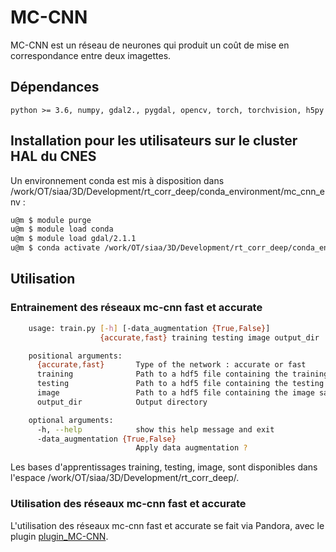 # MC-CNN

MC-CNN est un réseau de neurones qui produit un coût de mise en correspondance entre deux imagettes.

## Dépendances

    python >= 3.6, numpy, gdal2., pygdal, opencv, torch, torchvision, h5py

## Installation pour les utilisateurs sur le cluster HAL du CNES

Un environnement conda est mis à disposition dans /work/OT/siaa/3D/Development/rt_corr_deep/conda_environment/mc_cnn_env :

```sh
u@m $ module purge
u@m $ module load conda
u@m $ module load gdal/2.1.1
u@m $ conda activate /work/OT/siaa/3D/Development/rt_corr_deep/conda_environment/mc_cnn_env
```

## Utilisation

### Entrainement des réseaux mc-cnn fast et accurate

```bash
    usage: train.py [-h] [-data_augmentation {True,False}]
                    {accurate,fast} training testing image output_dir

    positional arguments:
      {accurate,fast}       Type of the network : accurate or fast
      training              Path to a hdf5 file containing the training sample
      testing               Path to a hdf5 file containing the testing sample
      image                 Path to a hdf5 file containing the image sample
      output_dir            Output directory

    optional arguments:
      -h, --help            show this help message and exit
      -data_augmentation {True,False}
                            Apply data augmentation ?
```

Les bases d'apprentissages training, testing, image, sont disponibles dans l'espace /work/OT/siaa/3D/Development/rt_corr_deep/.

### Utilisation des réseaux mc-cnn fast et accurate

L'utilisation des réseaux mc-cnn fast et accurate se fait via Pandora, avec le plugin [plugin_MC-CNN](https://gitlab.cnes.fr/OutilsCommuns/CorrelateurChaine3D/pandora_plugins/plugin_mc-cnn).